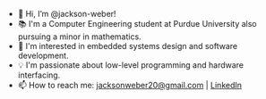 - 👋 Hi, I’m @jackson-weber!
- 📚 I'm a Computer Engineering student at Purdue University also pursuing a minor in mathematics. 
- 🌱 I'm interested in embedded systems design and software development. 
- 💡 I'm passionate about low-level programming and hardware interfacing. 
- 📫 How to reach me: jacksonweber20@gmail.com | [LinkedIn](linkedin.com/in/jackson-weber, "View my LinkedIn Profile")
